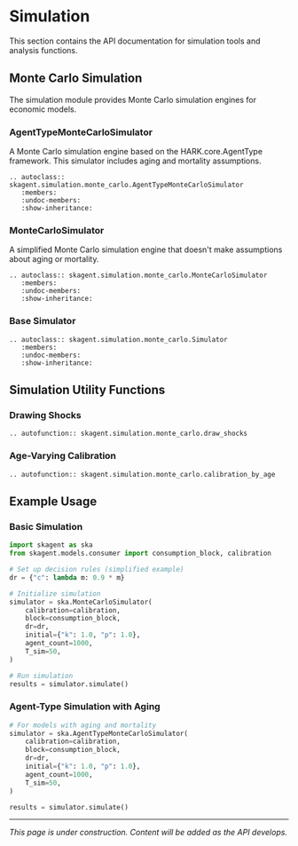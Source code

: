 # Simulation

This section contains the API documentation for simulation tools and analysis
functions.

## Monte Carlo Simulation

The simulation module provides Monte Carlo simulation engines for economic
models.

### AgentTypeMonteCarloSimulator

A Monte Carlo simulation engine based on the HARK.core.AgentType framework. This
simulator includes aging and mortality assumptions.

```{eval-rst}
.. autoclass:: skagent.simulation.monte_carlo.AgentTypeMonteCarloSimulator
   :members:
   :undoc-members:
   :show-inheritance:
```

### MonteCarloSimulator

A simplified Monte Carlo simulation engine that doesn't make assumptions about
aging or mortality.

```{eval-rst}
.. autoclass:: skagent.simulation.monte_carlo.MonteCarloSimulator
   :members:
   :undoc-members:
   :show-inheritance:
```

### Base Simulator

```{eval-rst}
.. autoclass:: skagent.simulation.monte_carlo.Simulator
   :members:
   :undoc-members:
   :show-inheritance:
```

## Simulation Utility Functions

### Drawing Shocks

```{eval-rst}
.. autofunction:: skagent.simulation.monte_carlo.draw_shocks
```

### Age-Varying Calibration

```{eval-rst}
.. autofunction:: skagent.simulation.monte_carlo.calibration_by_age
```

## Example Usage

### Basic Simulation

```python
import skagent as ska
from skagent.models.consumer import consumption_block, calibration

# Set up decision rules (simplified example)
dr = {"c": lambda m: 0.9 * m}

# Initialize simulation
simulator = ska.MonteCarloSimulator(
    calibration=calibration,
    block=consumption_block,
    dr=dr,
    initial={"k": 1.0, "p": 1.0},
    agent_count=1000,
    T_sim=50,
)

# Run simulation
results = simulator.simulate()
```

### Agent-Type Simulation with Aging

```python
# For models with aging and mortality
simulator = ska.AgentTypeMonteCarloSimulator(
    calibration=calibration,
    block=consumption_block,
    dr=dr,
    initial={"k": 1.0, "p": 1.0},
    agent_count=1000,
    T_sim=50,
)

results = simulator.simulate()
```

---

_This page is under construction. Content will be added as the API develops._
